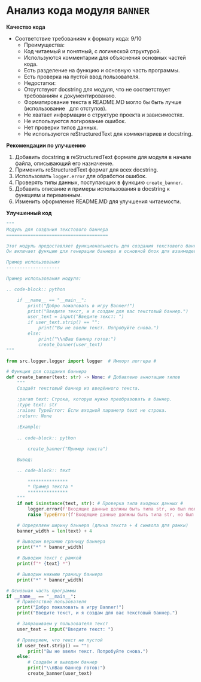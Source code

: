# Анализ кода модуля `BANNER`

**Качество кода**
- Соответствие требованиям к формату кода: 9/10
  -  Преимущества:
    - Код читаемый и понятный, с логической структурой.
    - Используются комментарии для объяснения основных частей кода.
    - Есть разделение на функцию и основную часть программы.
    - Есть проверка на пустой ввод пользователя.
  -  Недостатки:
    - Отсутствуют docstring для модуля, что не соответствует требованиям к документированию.
    - Форматирование текста в README.MD могло бы быть лучше (использование &nbsp; для отступов).
    - Не хватает информации о структуре проекта и зависимостях.
    - Не используются логирование ошибок.
    - Нет проверки типов данных.
    - Не используются reStructuredText для комментариев и docstring.

**Рекомендации по улучшению**
1. Добавить docstring в reStructuredText формате для модуля в начале файла, описывающий его назначение.
2. Применить reStructuredText формат для всех docstring.
3. Использовать `logger.error` для обработки ошибок.
4. Проверять типы данных, поступающих в функцию `create_banner`.
5. Добавить описание и примеры использования в docstring к функциям и переменным.
6. Изменить оформление README.MD для улучшения читаемости.

**Улучшенный код**
```python
"""
Модуль для создания текстового баннера
======================================

Этот модуль предоставляет функциональность для создания текстового баннера из пользовательского ввода.
Он включает функцию для генерации баннера и основной блок для взаимодействия с пользователем.

Пример использования
--------------------

Пример использования модуля:

.. code-block:: python

    if __name__ == "__main__":
        print("Добро пожаловать в игру Banner!")
        print("Введите текст, и я создам для вас текстовый баннер.")
        user_text = input("Введите текст: ")
        if user_text.strip() == "":
            print("Вы не ввели текст. Попробуйте снова.")
        else:
            print("\\nВаш баннер готов:")
            create_banner(user_text)
"""

from src.logger.logger import logger  # Импорт логгера #

# Функция для создания баннера
def create_banner(text: str) -> None: # Добавлено аннотацию типов
    """
    Создаёт текстовый баннер из введённого текста.

    :param text: Строка, которую нужно преобразовать в баннер.
    :type text: str
    :raises TypeError: Если входной параметр text не строка.
    :return: None
    
    :Example:
    
    .. code-block:: python

        create_banner("Пример текста")

    Вывод:

    .. code-block:: text

        ***************
        * Пример текста *
        ***************
    """
    if not isinstance(text, str): # Проверка типа входных данных #
        logger.error(f'Входящие данные должны быть типа str, но был получен {type(text)}') # Используем логгер для ошибок #
        raise TypeError(f'Входящие данные должны быть типа str, но был получен {type(text)}') # Выбрасываем исключение TypeError, чтобы сообщить о проблеме #

    # Определяем ширину баннера (длина текста + 4 символа для рамки)
    banner_width = len(text) + 4

    # Выводим верхнюю границу баннера
    print("*" * banner_width)

    # Выводим текст с рамкой
    print(f"* {text} *")

    # Выводим нижнюю границу баннера
    print("*" * banner_width)

# Основная часть программы
if __name__ == "__main__":
    # Приветствие пользователя
    print("Добро пожаловать в игру Banner!")
    print("Введите текст, и я создам для вас текстовый баннер.")

    # Запрашиваем у пользователя текст
    user_text = input("Введите текст: ")

    # Проверяем, что текст не пустой
    if user_text.strip() == "":
        print("Вы не ввели текст. Попробуйте снова.")
    else:
        # Создаём и выводим баннер
        print("\\nВаш баннер готов:")
        create_banner(user_text)
```